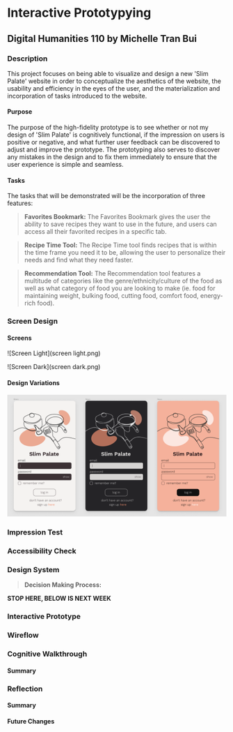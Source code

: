 # Interactive Prototypying

## Digital Humanities 110 by Michelle Tran Bui 

### Description
This project focuses on being able to visualize and design a new 'Slim Palate' website in order to conceptualize the aesthetics of the website, the usability and efficiency in the eyes of the user, and the materialization and incorporation of tasks introduced to the website. 

#### Purpose
The purpose of the high-fidelity prototype is to see whether or not my design of 'Slim Palate' is cognitively functional, if the impression on users is positive or negative, and what further user feedback can be discovered to adjust and improve the prototype. The prototyping also serves to discover any mistakes in the design and to fix them immediately to ensure that the user experience is simple and seamless.

#### Tasks
The tasks that will be demonstrated will be the incorporation of three features: 

> **Favorites Bookmark:** The Favorites Bookmark gives the user the ability to save recipes they want to use in the future, and users can access all their favorited recipes in a specific tab.

> **Recipe Time Tool:** The Recipe Time tool finds recipes that is within the time frame you need it to be, allowing the user to personalize their needs and find what they need faster. 

> **Recommendation Tool:** The Recommendation tool features a multitude of categories like the genre/ethnicity/culture of the food as well as what category of food you are looking to make (ie. food for maintaining weight, bulking food, cutting food, comfort food, energy-rich food).
### Screen Design

#### Screens

![Screen Light](screen light.png)

![Screen Dark](screen dark.png)

#### Design Variations

![Variations](variations.png)

### Impression Test

### Accessibility Check

### Design System 

>**Decision Making Process:**

**STOP HERE, BELOW IS NEXT WEEK**
### Interactive Prototype

### Wireflow

### Cognitive Walkthrough

#### Summary

### Reflection
#### Summary
#### Future Changes

